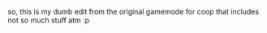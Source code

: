 so, this is my dumb edit from the original gamemode for coop that includes not so much stuff atm :p
